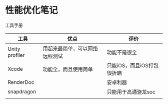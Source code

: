 # 性能优化笔记

工具手册

| 工具           | 优点                           | 评价                       |
| -------------- | ------------------------------ | -------------------------- |
| Unity profiler | 用起来最简单，可以网络远程测试 | 功能不是很全               |
| Xcode          | 功能全，而且使用简单           | 只能iOS，而且iOS打包很折磨 |
| RenderDoc      |                                | 安卓利器                   |
| snapdragon     |                                | 只能用于高通骁龙soc        |
|                |                                |                            |

